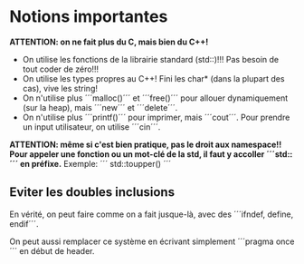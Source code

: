 # Notions importantes

**ATTENTION: on ne fait plus du C, mais bien du C++!**
- On utilise les fonctions de la librairie standard (std::)!!! Pas besoin de tout coder de zéro!!!
- On utilise les types propres au C++! Fini les char* (dans la plupart des cas), vive les string!
- On n'utilise plus ´´´malloc()´´´ et ´´´free()´´´ pour allouer dynamiquement (sur la heap), mais ´´´new´´´ et ´´´delete´´´.
- On n'utilise plus ´´´printf()´´´ pour imprimer, mais ´´´cout´´´. Pour prendre un input utilisateur, on utilise ´´´cin´´´. 

**ATTENTION: même si c'est bien pratique, pas le droit aux namespace!! Pour appeler une fonction ou un mot-clé de la std, il faut y accoller ´´´std::´´´ en préfixe.**
Exemple:
´´´
std::toupper()
´´´

## Eviter les doubles inclusions
En vérité, on peut faire comme on a fait jusque-là, avec des ´´´ifndef, define, endif´´´.

On peut aussi remplacer ce système en écrivant simplement ´´´pragma once´´´ en début de header.

## 
